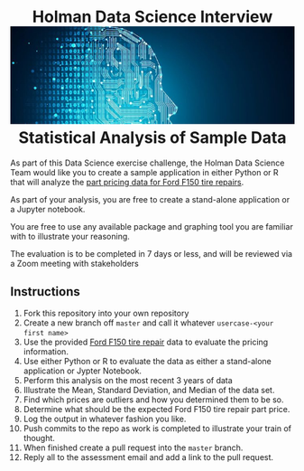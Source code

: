 <h1 align="center">
    <br>
    Holman Data Science Interview
    <br>
    <img src=".images/data-science.jpeg" alt="Holman Data Science" />
    <br>
	Statistical Analysis of Sample Data
    <br>
</h1>

As part of this Data Science exercise challenge, the Holman Data Science Team would like you to create a sample application in either Python or R that will analyze the [part pricing data for Ford F150 tire repairs](./data/f150-tire-repairs.parquet).

As part of your analysis, you are free to create a stand-alone application or a Jupyter notebook.

You are free to use any available package and graphing tool you are familiar with to illustrate your reasoning.

The evaluation is to be completed in 7 days or less, and will be reviewed via a Zoom meeting with stakeholders

## Instructions
1. Fork this repository into your own repository
2. Create a new branch off `master` and call it whatever `usercase-<your first name>`
3. Use the provided [Ford F150 tire repair](./data/f150-tire-repairs.parquet) data to evaluate the pricing information.
4. Use either Python or R to evaluate the data as either a stand-alone application or Jypter Notebook.
5. Perform this analysis on the most recent 3 years of data
6. Illustrate the Mean, Standard Deviation, and Median of the data set.
7. Find which prices are outliers and how you determined them to be so.
8. Determine what should be the expected Ford F150 tire repair part price.
9. Log the output in whatever fashion you like.
10. Push commits to the repo as work is completed to illustrate your train of thought.
11. When finished create a pull request into the `master` branch.
12. Reply all to the assessment email and add a link to the pull request.
